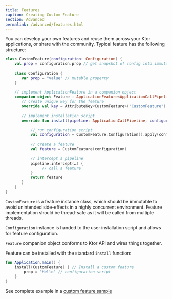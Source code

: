 ```yaml
---
title: Features
caption: Creating Custom Feature  
section: Advanced
permalink: /advanced/features.html
---
```


You can develop your own features and reuse them across your Ktor applications, or share with the community. Typical 
feature has the following structure:

```kotlin
class CustomFeature(configuration: Configuration) {
    val prop = configuration.prop // get snapshot of config into immutable property
    
    class Configuration {
       var prop = "value" // mutable property
    }

    // implement ApplicationFeature in a companion object
    companion object Feature : ApplicationFeature<ApplicationCallPipeline, CustomFeature.Configuration, CustomFeature> {
       // create unique key for the feature
       override val key = AttributeKey<CustomFeature>("CustomFeature")
       
       // implement installation script
       override fun install(pipeline: ApplicationCallPipeline, configure: Configuration.() -> Unit): CustomFeature {
           
           // run configuration script
           val configuration = CustomFeature.Configuration().apply(configure)
           
           // create a feature 
           val feature = CustomFeature(configuration)
           
           // intercept a pipeline 
           pipeline.intercept(…) { 
                // call a feature
           }
           return feature
       }
    }
}
```

`CustomFeature` is a feature instance class, which should be immutable to avoid unintended side-effects in a highly
concurrent environment. Feature implementation should be thread-safe as it will be called from multiple threads.

`Configuration` instance is handed to the user installation script and allows for feature configuration. 

`Feature` companion object conforms to Ktor API and wires things together.
 
Feature can be installed with the standard `install` function:

```kotlin
fun Application.main() {
    install(CustomFeature) { // Install a custom feature
        prop = "Hello" // configuration script
    }
}
```

See complete example in a [custom feature sample](https://github.com/ktorio/ktor/blob/master/ktor-samples/ktor-samples-custom-feature/src/io/ktor/samples/feature/CustomHeader.kt)
